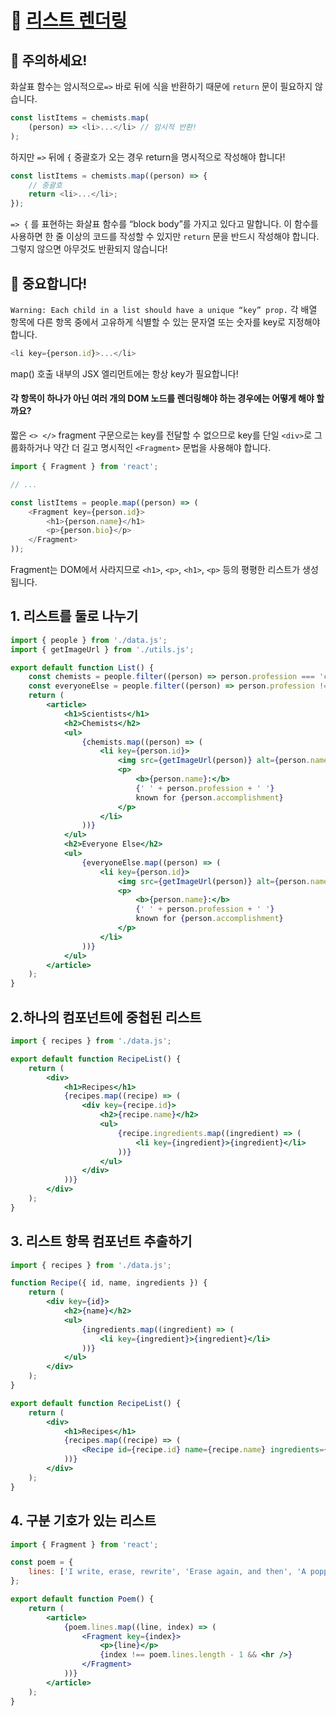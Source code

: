 # 🔗 [리스트 렌더링](https://ko.react.dev/learn/rendering-lists)

## 🚨 주의하세요!

화살표 함수는 암시적으로`=>` 바로 뒤에 식을 반환하기 때문에 `return` 문이 필요하지 않습니다.

```js
const listItems = chemists.map(
	(person) => <li>...</li> // 암시적 반환!
);
```

하지만 `=>` 뒤에 `{` 중괄호가 오는 경우 return을 명시적으로 작성해야 합니다!

```js
const listItems = chemists.map((person) => {
	// 중괄호
	return <li>...</li>;
});
```

`=> {` 를 표현하는 화살표 함수를 “block body”를 가지고 있다고 말합니다. 이 함수를 사용하면 한 줄 이상의 코드를 작성할 수 있지만 `return` 문을 반드시 작성해야 합니다. 그렇지 않으면 아무것도 반환되지 않습니다!

## 🚨 중요합니다!

`Warning: Each child in a list should have a unique “key” prop.`
각 배열 항목에 다른 항목 중에서 고유하게 식별할 수 있는 문자열 또는 숫자를 key로 지정해야 합니다.

```js
<li key={person.id}>...</li>
```

map() 호출 내부의 JSX 엘리먼트에는 항상 key가 필요합니다!

#### 각 항목이 하나가 아닌 여러 개의 DOM 노드를 렌더링해야 하는 경우에는 어떻게 해야 할까요?

짧은 `<> </>` fragment 구문으로는 key를 전달할 수 없으므로 key를 단일 `<div>`로 그룹화하거나 약간 더 길고 명시적인 `<Fragment>` 문법을 사용해야 합니다.

```js
import { Fragment } from 'react';

// ...

const listItems = people.map((person) => (
	<Fragment key={person.id}>
		<h1>{person.name}</h1>
		<p>{person.bio}</p>
	</Fragment>
));
```

Fragment는 DOM에서 사라지므로 `<h1>`, `<p>`, `<h1>`, `<p>` 등의 평평한 리스트가 생성됩니다.

## 1. 리스트를 둘로 나누기

```jsx
import { people } from './data.js';
import { getImageUrl } from './utils.js';

export default function List() {
	const chemists = people.filter((person) => person.profession === 'chemist');
	const everyoneElse = people.filter((person) => person.profession !== 'chemist');
	return (
		<article>
			<h1>Scientists</h1>
			<h2>Chemists</h2>
			<ul>
				{chemists.map((person) => (
					<li key={person.id}>
						<img src={getImageUrl(person)} alt={person.name} />
						<p>
							<b>{person.name}:</b>
							{' ' + person.profession + ' '}
							known for {person.accomplishment}
						</p>
					</li>
				))}
			</ul>
			<h2>Everyone Else</h2>
			<ul>
				{everyoneElse.map((person) => (
					<li key={person.id}>
						<img src={getImageUrl(person)} alt={person.name} />
						<p>
							<b>{person.name}:</b>
							{' ' + person.profession + ' '}
							known for {person.accomplishment}
						</p>
					</li>
				))}
			</ul>
		</article>
	);
}
```

## 2.하나의 컴포넌트에 중첩된 리스트

```jsx
import { recipes } from './data.js';

export default function RecipeList() {
	return (
		<div>
			<h1>Recipes</h1>
			{recipes.map((recipe) => (
				<div key={recipe.id}>
					<h2>{recipe.name}</h2>
					<ul>
						{recipe.ingredients.map((ingredient) => (
							<li key={ingredient}>{ingredient}</li>
						))}
					</ul>
				</div>
			))}
		</div>
	);
}
```

## 3. 리스트 항목 컴포넌트 추출하기

```jsx
import { recipes } from './data.js';

function Recipe({ id, name, ingredients }) {
	return (
		<div key={id}>
			<h2>{name}</h2>
			<ul>
				{ingredients.map((ingredient) => (
					<li key={ingredient}>{ingredient}</li>
				))}
			</ul>
		</div>
	);
}

export default function RecipeList() {
	return (
		<div>
			<h1>Recipes</h1>
			{recipes.map((recipe) => (
				<Recipe id={recipe.id} name={recipe.name} ingredients={recipe.ingredients} key={recipe.id} />
			))}
		</div>
	);
}
```

## 4. 구분 기호가 있는 리스트

```jsx
import { Fragment } from 'react';

const poem = {
	lines: ['I write, erase, rewrite', 'Erase again, and then', 'A poppy blooms.'],
};

export default function Poem() {
	return (
		<article>
			{poem.lines.map((line, index) => (
				<Fragment key={index}>
					<p>{line}</p>
					{index !== poem.lines.length - 1 && <hr />}
				</Fragment>
			))}
		</article>
	);
}
```
